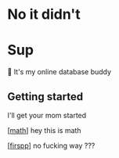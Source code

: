 # No it didn't

# Sup

👋 It's my online database buddy

## Getting started

I'll get your mom started 

[[math]] hey this is math

[[firspp]] no fucking way ???



[//begin]: # "Autogenerated link references for markdown compatibility"
[math]: math.md "Math and katex"
[firspp]: firspp.md "firspp"
[//end]: # "Autogenerated link references"